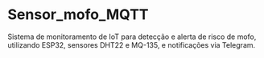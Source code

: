 # Sensor_mofo_MQTT
Sistema de monitoramento de IoT para detecção e alerta de risco de mofo, utilizando ESP32, sensores DHT22 e MQ-135, e notificações via Telegram.
